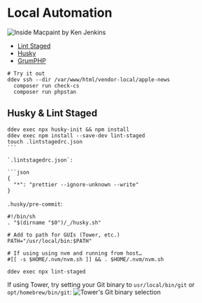 # Local Automation

![Inside Macpaint by Ken Jenkins](/automation-workshop/assets/inside-macpaint.jpeg)

- [Lint Staged](https://github.com/okonet/lint-staged)
- [Husky](https://github.com/typicode/husky)
- [GrumPHP](https://github.com/phpro/grumphp)

```shell
# Try it out
ddev ssh --dir /var/www/html/vendor-local/apple-news
  composer run check-cs
  composer run phpstan
```

## Husky & Lint Staged

````shell
ddev exec npx husky-init && npm install
ddev exec npm install --save-dev lint-staged
touch .lintstagedrc.json
```

`.lintstagedrc.json`:

```json
{
  "*": "prettier --ignore-unknown --write"
}
````

`.husky/pre-commit`:

```shell
#!/bin/sh
. "$(dirname "$0")/_/husky.sh"

# Add to path for GUIs (Tower, etc.)
PATH="/usr/local/bin:$PATH"

# If using using nvm and running from host…
#[[ -s $HOME/.nvm/nvm.sh ]] && . $HOME/.nvm/nvm.sh

ddev exec npx lint-staged
```

If using Tower, try setting your Git binary to `usr/local/bin/git` or `opt/homebrew/bin/git`:
![Tower's Git binary selection](/automation-workshop/assets/tower-hooks.png)
